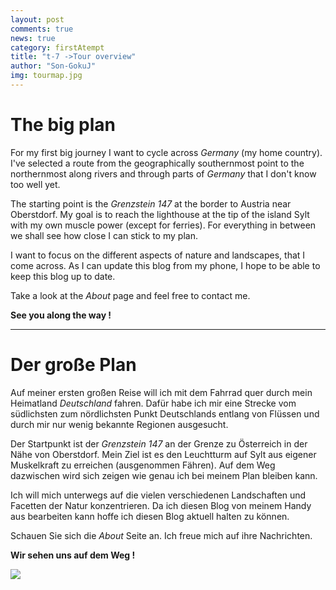 ```yaml
---
layout: post
comments: true
news: true
category: firstAtempt
title: "t-7 ->Tour overview"
author: "Son-GokuJ"
img: tourmap.jpg
---
```

# The big plan

For my first big journey I want to cycle across *Germany* (my home country).
I've selected a route from the geographically southernmost point to the northernmost along rivers
and through parts of *Germany* that I don't know too well yet.

The starting point is the *Grenzstein 147* at the border to Austria near Oberstdorf.
My goal is to reach the lighthouse at the tip of the island Sylt with my own muscle power (except for ferries).
For everything in between we shall see how close I can stick to my plan.

I want to focus on the different aspects of nature and landscapes, that I come across.
As I can update this blog from my phone, I hope to be able to keep this blog up to date.

Take a look at the *About* page and feel free to contact me.

**See you along the way  !**

---
# Der große Plan

Auf meiner ersten großen Reise will ich mit dem Fahrrad quer durch mein Heimatland *Deutschland* fahren.
Dafür habe ich mir eine Strecke vom südlichsten zum nördlichsten Punkt Deutschlands entlang von Flüssen
und durch mir nur wenig bekannte Regionen ausgesucht.

Der Startpunkt ist der *Grenzstein 147* an der Grenze zu Österreich in der Nähe von Oberstdorf.
Mein Ziel ist es den Leuchtturm auf Sylt aus eigener Muskelkraft zu  erreichen (ausgenommen Fähren).
Auf dem Weg dazwischen wird sich zeigen wie genau ich bei meinem Plan bleiben kann.

Ich will mich unterwegs auf die vielen verschiedenen Landschaften und Facetten der Natur konzentrieren.
Da ich diesen Blog von meinem Handy aus bearbeiten kann hoffe ich diesen Blog aktuell halten zu können.

Schauen Sie sich die *About* Seite an. Ich freue mich auf ihre Nachrichten.

**Wir sehen uns auf dem Weg !**

<img src="{{ site.baseurl}}/assets/img/tourmap.jpg" class="u-full-width" />







